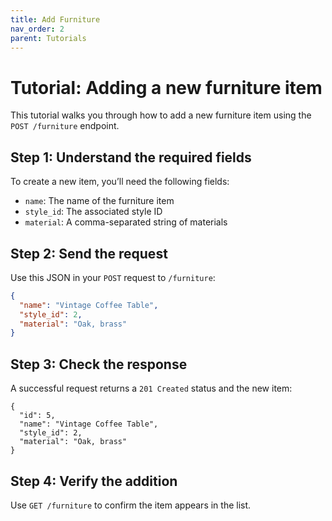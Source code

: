 ```yaml
---
title: Add Furniture
nav_order: 2
parent: Tutorials
---
```



# Tutorial: Adding a new furniture item

This tutorial walks you through how to add a new furniture item using the `POST /furniture` endpoint.

## Step 1: Understand the required fields

To create a new item, you’ll need the following fields:

- `name`: The name of the furniture item
- `style_id`: The associated style ID
- `material`: A comma-separated string of materials

## Step 2: Send the request

Use this JSON in your `POST` request to `/furniture`:

```json
{
  "name": "Vintage Coffee Table",
  "style_id": 2,
  "material": "Oak, brass"
}
```

## Step 3: Check the response

A successful request returns a `201 Created` status and the new item:

```
{
  "id": 5,
  "name": "Vintage Coffee Table",
  "style_id": 2,
  "material": "Oak, brass"
}
```

## Step 4: Verify the addition

Use `GET /furniture` to confirm the item appears in the list.

